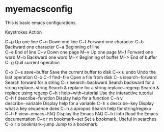 # myemacsconfig

This is basic emacs configurations.

Keystrokes  Action

C−p         Up one line
C−n         Down one line
C−f         Forward one character
C−b         Backward one character
C−a         Beginning of line       
C−e         End of line
C−v         Down one page
M−v         Up one page
M−f         Forward one word
M−b         Backward one word
M−<         Beginning of buffer
M−>         End of buffer
C−g         Quit current operation


C−x C−s     save−buffer        Save the current buffer to disk
C−x u       undo               Undo the last operation
C−x C−f     find−file          Open a file from disk
C−s         isearch−forward    Search forward for a string
C−r         isearch−backward   Search backward for a string
            replace−string     Search & replace for a string
            replace−regexp     Search & replace using regexp
C−h t       help−with−tutorial Use the interactive tutorial
C−h f       describe−function  Display help for a function
C−h v       describe−variable  Display help for a variable
C−h x       describe−key       Display what a key sequence does
C−h a       apropos            Search help for string/regexp
C−h F       view−emacs−FAQ     Display the Emacs FAQ
C−h i       info               Read the Emacs documentation
C−x r m     bookmark−set       Set a bookmark. Useful in searches
C−x r b     bookmark−jump      Jump to a bookmark.

